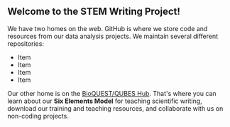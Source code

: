## Welcome to the STEM Writing Project!

We have two homes on the web. GitHub is where we store code and resources from our data analysis projects. We maintain several different repositories:

* Item
* Item
* Item
* Item

Our other home is on the [BioQUEST/QUBES Hub](https://qubeshub.org/community/groups/stemwritingproject). That's where you can learn about our __Six Elements Model__ for teaching scientific writing, download our training and teaching resources, and collaborate with us on non-coding projects.


